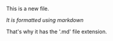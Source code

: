 This is a new file.

*It is formatted using markdown*

That's why it has the '.md' file extension. 
